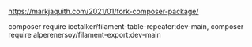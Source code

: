 https://markjaquith.com/2021/01/fork-composer-package/

composer require icetalker/filament-table-repeater:dev-main,
composer require  alperenersoy/filament-export:dev-main
